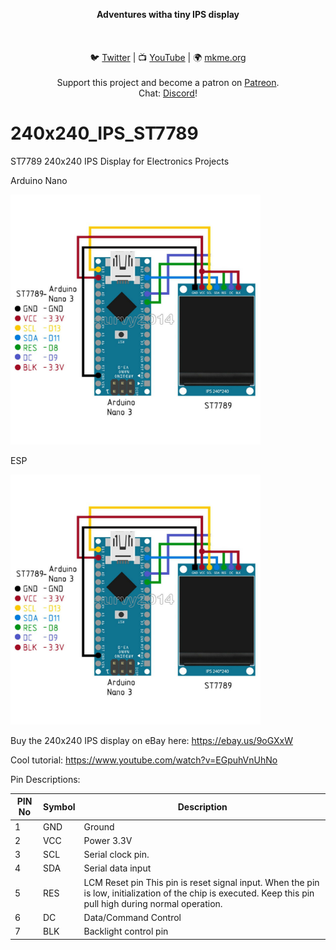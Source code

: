 <p align="center">
<b>Adventures witha  tiny IPS display   </b><br>
<br><br>
<br>🐦 <a href="https://twitter.com/mkmeorg">Twitter</a>
| 📺 <a href="https://www.youtube.com/mkmeorg">YouTube</a>
| 🌍 <a href="http://www.mkme.org">mkme.org</a><br>
<br>
Support this project and become a patron on <a href="https://www.patreon.com/EricWilliam">Patreon</a>.<br>
Chat: <a href="https://discord.gg/j9S4Fgv">Discord</a></b>!
</p>



# 240x240_IPS_ST7789
ST7789 240x240 IPS Display for Electronics Projects 

Arduino Nano

<img src="https://github.com/MKme/240x240_IPS_ST7789/blob/main/ref/s-l1600.jpg" width="400"/>

ESP

<img src="https://github.com/MKme/240x240_IPS_ST7789/blob/main/ref/s-l1600.jpg" width="400"/>

Buy the 240x240 IPS display on eBay here: https://ebay.us/9oGXxW

Cool tutorial: https://www.youtube.com/watch?v=EGpuhVnUhNo

Pin Descriptions:
		
| PIN No	| Symbol | 	Description | 
|-------------|------------------|----------------|
| 1	| GND	| Ground 
| 2	| VCC	| Power 3.3V
| 3	| SCL	| Serial clock pin.
| 4	| SDA	| Serial data input
| 5	| RES	| LCM Reset pin This pin is reset signal input. When the pin is low, initialization of the chip is executed. Keep this pin pull high during normal operation.
| 6	| DC	| Data/Command Control
| 7	| BLK	| Backlight control pin
